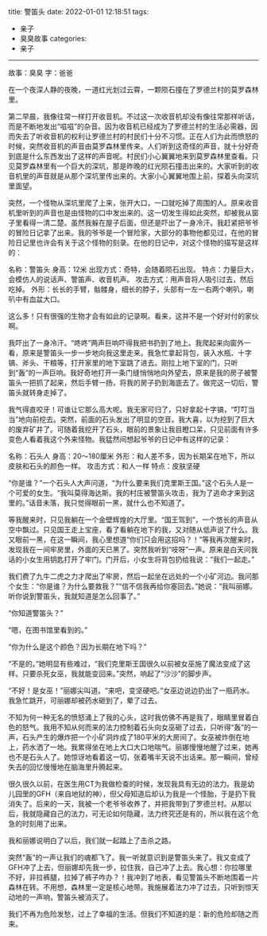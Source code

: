 title: 警笛头
date: 2022-01-01 12:18:51
tags:
- 亲子
- 臭臭故事
categories:
- 亲子
---

故事：臭臭
字：爸爸

在一个夜深人静的夜晚，一道红光划过云霄，一颗陨石撞在了罗德兰村的莫罗森林里。

第二早晨，我像往常一样打开收音机。不过这一次收音机却没有像往常那样听话，而是不断地发出“嗞嗞”的杂音。因为收音机已经成为了罗德兰村的生活必需器，因而失去了听收音机的权利让罗德兰村的村民们十分不习惯。正在人们为此而愤怒的时候，突然收音机的声音由莫罗森林里传来。人们听到这奇怪的声音，就十分好奇到底是什么东西发出了这样的声音呢。村民们小心翼翼地来到莫罗森林里查看。只见莫罗森林里有一个巨大的深坑，那是昨晚的红光陨石撞击出来的。大家听到的收音机里的声音就是从那个深坑里传出来的。大家小心翼翼地围上前，探着头向深坑里面望。

突然，一个怪物从深坑里爬了上来，张开大口，一口就吃掉了周围的人。原来收音机里听到的声音也是由怪物的口中发出来的。这一切发生得如此突然，却被我从窗子里看得一清二楚。虽然我躲在屋子后面，但还是吓出了一身冷汗。我赶紧把爷爷的冒险日记拿了出来。我的爷爷是一个冒险家，大部分的事物他都见过，在他的冒险日记里也许会有关于这个怪物的刻录。在他的日记中，对这个怪物的描写是这样的：

名称：警笛头
身高：12米
出现方式：奇特，会随着陨石出现。
特点：力量巨大，会模仿人的说话声、警笛声、收音机声。
攻击方式：用声音将人吸引过去，然后吃掉。
外形：长长的手臂，骷髅身，细长的脖子，头部有一左一右两个喇叭，喇叭中有血盆大口。

这么多！只有很强的生物才会有如此的记录啊。看来，这并不是一个好对付的家伙啊。

我吓出了一身冷汗。“咚咚”两声巨响吓得我把书扔到了地上。我爬起来向窗外一看，原来是警笛头一步一步地向我这里走来。我急忙拿起背包，装入水瓶、十字镐、斧头、干粮等，打开家里的地下室跳了进去。刚拉上地下室的门，只听到“轰”的一声巨响。我好奇地打开一条门缝悄悄地向外望去，原来是我的房子被警笛头一把抓了起来，然后手臂一扬，将我的房子扔到海底去了。做完这一切后，警笛头就转身走掉了。

我气得直咬牙！可谁让它那么高大呢。我无家可归了，只好拿起十字镐，“叮叮当当”地向前挖去。突然，前面的石头发出了明显的空音。我大喜，以为挖到了巨大的废弃矿井了。可随着我挖开了石头，眼前的景象让我目瞪口呆，只见前面有许多变色人看着我这个外来怪物。我猛然间想起爷爷的日记中有这样的记录：

名称：石头人
身高：20～180厘米
外形：和人差不多，因为长期呆在地下，所以皮肤和石头的颜色一样。
攻击方式：和人一样
特点：皮肤坚硬

“你是谁？”一个石头人大声问道，“为什么要来我们克里斯王国。”这个石头人是一个可爱的女生。“我叫莫得海达斯。我的村庄被警笛头攻击，我为了逃命才来到这里的。”话音未落，我只觉得眼前一黑，就什么也不知道了。

等我醒来时，只见我躺在一个金壁辉煌的大厅里。“国王驾到”，一个悠长的声音从空中飘过。只见国王走上宝座，看了看躺在地下的我，又对随从低声说了什么。我又眼前一黑，在这一瞬间，我心里想道“你们只会用这招吗？！”等我再次醒来时，发现我在一间牢房里，外面的天已黑了。突然我听到“吱呀”一声。原来是白天问我话的小女生用钥匙打开了牢门。门开后，小女生将背包扔给我说：“我们一起走。”

我们费了九牛二虎之力才爬出了牢房，然后一起坐在远处的一个小矿河边。我问那个女生：“你是谁？为什么要救我？”“信不信我再给你塞回去。”她说：“我叫丽娜。听你说到警笛头，我就知道是怎么回事了。”

“你知道警笛头？”

“嗯，在图书馆里看到的。”

“你为什么是这个颜色？因为长期在地下吗？”

“不是的。”她明显有些难过，“我们克里斯王国很久以前被女巫施了魔法变成了这样。只要杀死女巫，我就能变回来。”突然，响起了“沙沙”的脚步声。

“不好！是女巫！”丽娜尖叫道。“来吧，变坚硬吧。”女巫边说边扔出了一瓶药水。我急忙跳开，可丽娜却被药水砸到了，晕了过去。

不知为何一种无名的愤怒涌上了我的心头，这时我仿佛不再是我了，眼睛里冒着白色的怒气。我用不知从何而来的法力控制着石头向女巫砸了过去，只听得“轰”的一声，石头产生的爆炸把一个小矿洞炸成了180平米的大房间了。女巫被炸倒在地上，药水洒了一地。我累得坐在地上大口大口地喘气。丽娜慢慢地醒了过来，她再也不是石头人了。她惊讶地看着这一切，张着嘴半天说不出话来。那一瞬间，曾经失去的回忆慢慢地在脑海里升腾起来。

很久很久以前，在医生用CT为我做检查的时候，发现我具有无边的法力。我是幼儿园里的GFH（来自地狱的神），但父母知道后却认为我是一个怪胎，于是扔下我消失了。后来的一天，我被一个老爷爷收养了，并把我带到了罗德兰村。从那以后，我就隐藏自己的法力，可无论如何隐藏，法力终究还是有的，所以我在这个危急的时刻用了出来。

我和丽娜说明白了以后，我们就一起踏上了击杀之路。

突然“轰”的一声让我们的魂都飞了。我一听就意识到是警笛头来了。我又变成了GFH冲了上去，但丽娜却先我一步，拉住我，自己冲了上去。我心想：你拉哪里不好，非拉裤腿，拉掉了裤子咋办？！我冲到了地表，看见警笛头不断地围着一片森林在转。不用想，森林里一定是核心地带。我施展着法力冲了过去，只听到惊天动地的一声响，警笛头被消灭了。

我们不再为危险发愁，过上了幸福的生活。但我们不知道的是：新的危险却随之而来。